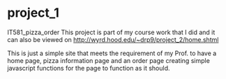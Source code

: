 # project_1
IT581_pizza_order
This project is part of my course work that I did and it can also be viewed on 
http://wyrd.hood.edu/~drp9/project_2/home.shtml

This is just a simple site that meets  the requirement of my Prof. to have a home page, pizza information page and an order page 
creating simple javascript functions for the page to function as it should. 



